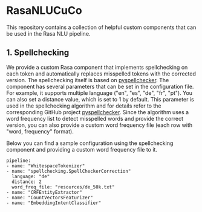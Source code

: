 # RasaNLUCuCo
This repository contains a collection of helpful custom components that can be used in
the Rasa NLU pipeline. 


## 1. Spellchecking

We provide a custom Rasa component that implements spellchecking on each token and automatically replaces misspelled tokens with the corrected version. The spellchecking itself is based on [pyspellchecker](https://github.com/barrust/pyspellchecker). The component has several parameters that can be set in the configuration file. For example, it supports multiple language ("en", "es", "de", "fr", "pt"). You can also set a distance value, which is set to 1 by default. This parameter is used in the spellchecking algorithm and for details refer to the corresponding GitHub project [pyspellchecker](https://github.com/barrust/pyspellchecker). Since the algorithm uses a word frequency list to detect misspelled words and provide the correct version, you can also provide a custom word frequency file (each row with "word, frequency" format).

Below you can find a sample configuration using the spellchecking component and providing a custom word frequency file to it.

```
pipeline:
- name: "WhitespaceTokenizer"
- name: "spellchecking.SpellCheckerCorrection"
  language: "de"
  distance: 2
  word_freq_file: "resources/de_50k.txt"
- name: "CRFEntityExtractor"
- name: "CountVectorsFeaturizer"
- name: "EmbeddingIntentClassifier"
```
